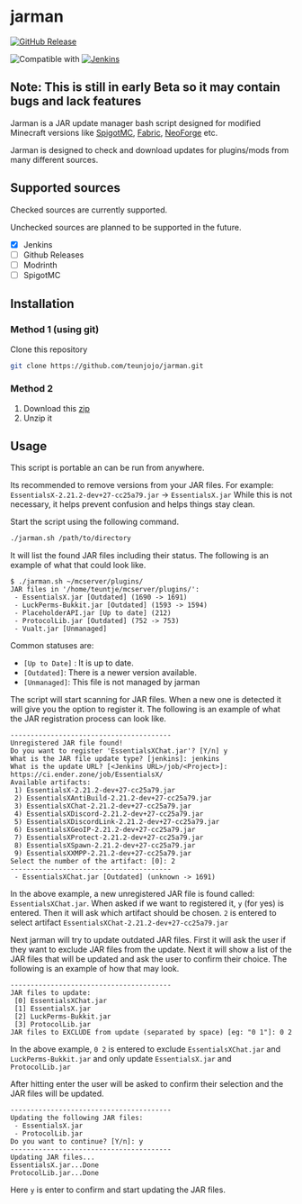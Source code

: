 # jarman

[![GitHub Release](https://img.shields.io/github/v/release/teunjojo/yapm?style=for-the-badge)](https://github.com/teunjojo/jarman/releases)

![Compatible with](https://img.shields.io/badge/Compatible_with-gray?style=for-the-badge)
[![Jenkins](https://img.shields.io/badge/Jenkins-D24939?style=for-the-badge&logo=jenkins&logoColor=fff)](https://www.jenkins.io/)

## Note: This is still in early Beta so it may contain bugs and lack features

Jarman is a JAR update manager bash script designed for modified Minecraft versions like [SpigotMC](https://www.spigotmc.org/), [Fabric](https://fabricmc.net/), [NeoForge](https://neoforged.net/) etc.

Jarman is designed to check and download updates for plugins/mods from many different sources.

## Supported sources

Checked sources are currently supported.

Unchecked sources are planned to be supported in the future.

- [x] Jenkins
- [ ] Github Releases
- [ ] Modrinth
- [ ] SpigotMC

## Installation

### Method 1 (using git)

Clone this repository

``` bash
git clone https://github.com/teunjojo/jarman.git
```

### Method 2

1. Download this [zip](https://github.com/teunjojo/jarman/archive/refs/heads/main.zip)
2. Unzip it

## Usage

This script is portable an can be run from anywhere.

Its recommended to remove versions from your JAR files.
For example: `EssentialsX-2.21.2-dev+27-cc25a79.jar` -> `EssentialsX.jar`
While this is not necessary, it helps prevent confusion and helps things stay clean.

Start the script using the following command.

```bash
./jarman.sh /path/to/directory
```

It will list the found JAR files including their status. The following is an example of what that could look like.

```console
$ ./jarman.sh ~/mcserver/plugins/
JAR files in '/home/teuntje/mcserver/plugins/':
 - EssentialsX.jar [Outdated] (1690 -> 1691)
 - LuckPerms-Bukkit.jar [Outdated] (1593 -> 1594)
 - PlaceholderAPI.jar [Up to date] (212)
 - ProtocolLib.jar [Outdated] (752 -> 753)
 - Vualt.jar [Unmanaged]
```

Common statuses are:

- `[Up to Date]` : It is up to date.
- `[Outdated]`: There is a newer version available.
- `[Unmanaged]`: This file is not managed by jarman

The script will start scanning for JAR files. When a new one is detected it will give you the option to register it. The following is an example of what the JAR registration process can look like.

```console
----------------------------------------
Unregistered JAR file found!
Do you want to register 'EssentialsXChat.jar'? [Y/n] y
What is the JAR file update type? [jenkins]: jenkins
What is the update URL? [<Jenkins URL>/job/<Project>]: https://ci.ender.zone/job/EssentialsX/
Available artifacts: 
 1) EssentialsX-2.21.2-dev+27-cc25a79.jar
 2) EssentialsXAntiBuild-2.21.2-dev+27-cc25a79.jar
 3) EssentialsXChat-2.21.2-dev+27-cc25a79.jar
 4) EssentialsXDiscord-2.21.2-dev+27-cc25a79.jar
 5) EssentialsXDiscordLink-2.21.2-dev+27-cc25a79.jar
 6) EssentialsXGeoIP-2.21.2-dev+27-cc25a79.jar
 7) EssentialsXProtect-2.21.2-dev+27-cc25a79.jar
 8) EssentialsXSpawn-2.21.2-dev+27-cc25a79.jar
 9) EssentialsXXMPP-2.21.2-dev+27-cc25a79.jar
Select the number of the artifact: [0]: 2
----------------------------------------
 - EssentialsXChat.jar [Outdated] (unknown -> 1691)
```

In the above example, a new unregistered JAR file is found called: `EssentialsXChat.jar`. When asked if we want to registered it, `y` (for yes) is entered. Then it will ask which artifact should be chosen. `2` is entered to select artifact `EssentialsXChat-2.21.2-dev+27-cc25a79.jar`

Next jarman will try to update outdated JAR files. First it will ask the user if they want to exclude JAR files from the update. Next it will show a list of the JAR files that will be updated and ask the user to confirm their choice.
 The following is an example of how that may look.

```console
----------------------------------------
JAR files to update:
 [0] EssentialsXChat.jar
 [1] EssentialsX.jar
 [2] LuckPerms-Bukkit.jar
 [3] ProtocolLib.jar
JAR files to EXCLUDE from update (separated by space) [eg: "0 1"]: 0 2
```

In the above example, `0 2` is entered to exclude `EssentialsXChat.jar` and `LuckPerms-Bukkit.jar` and only update `EssentialsX.jar` and `ProtocolLib.jar`

After hitting enter the user will be asked to confirm their selection and the JAR files will be updated.

```console
----------------------------------------
Updating the following JAR files:
 - EssentialsX.jar
 - ProtocolLib.jar
Do you want to continue? [Y/n]: y
----------------------------------------
Updating JAR files...
EssentialsX.jar...Done
ProtocolLib.jar...Done
```

Here `y` is enter to confirm and start updating the JAR files.
